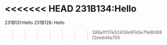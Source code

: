 <<<<<<< HEAD
231B134:Hello
=======
231B131:Hello
231B128: Hello 

>>>>>>> 386a1f117e52439e97e5e7fe8b188f2eedd4a700
